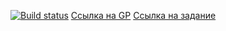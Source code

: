 [![Build status](https://ci.appveyor.com/api/projects/status/5x2jea1xypviil3o?svg=true)](https://ci.appveyor.com/project/Zicio/chaos-organizer)
[Ссылка на GP](https://zicio.github.io/Chaos-Organizer/)
[Ссылка на задание](https://github.com/netology-code/ahj-diploma)